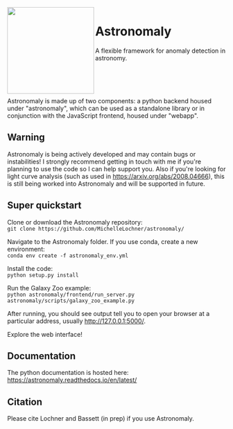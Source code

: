 <image src="Astronomaly_logo.png" width="200" align="left"/> 

# Astronomaly
A flexible framework for anomaly detection in astronomy.

<br>
<br>
<br>
<br>
Astronomaly is made up of two components: a python backend housed under "astronomaly", which can be used as a standalone library
or in conjunction with the JavaScript frontend, housed under "webapp".

## Warning

Astronomaly is being actively developed and may contain bugs or instabilities! I strongly recommend getting in touch with me if you're planning to use the code so I can help support you. Also if you're looking for light curve analysis (such as used in https://arxiv.org/abs/2008.04666), this is still being worked into Astronomaly and will be supported in future.

## Super quickstart

Clone or download the Astronomaly repository:<br>
`git clone https://github.com/MichelleLochner/astronomaly/`

Navigate to the Astronomaly folder. If you use conda, create a new environment:<br>
`conda env create -f astronomaly_env.yml` 

Install the code:<br>
`python setup.py install`

Run the Galaxy Zoo example:<br>
`python astronomaly/frontend/run_server.py astronomaly/scripts/galaxy_zoo_example.py`

After running, you should see output tell you to open your browser at a particular address, usually http://127.0.0.1:5000/.

Explore the web interface!


## Documentation

The python documentation is hosted here:
https://astronomaly.readthedocs.io/en/latest/

## Citation

Please cite Lochner and Bassett (in prep) if you use Astronomaly.




